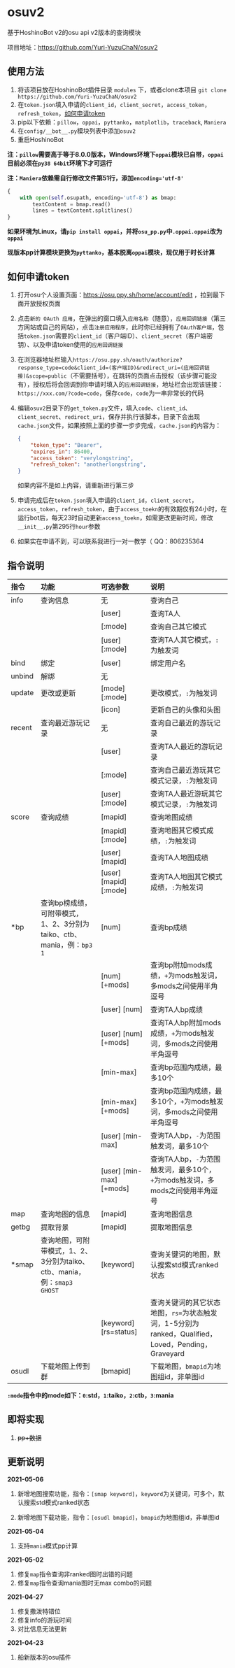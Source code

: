 # osuv2

基于HoshinoBot v2的osu api v2版本的查询模块

项目地址：https://github.com/Yuri-YuzuChaN/osuv2

## 使用方法

1. 将该项目放在HoshinoBot插件目录 `modules` 下，或者clone本项目 `git clone https://github.com/Yuri-YuzuChaN/osuv2`
2. 在`token.json`填入申请的`client_id`，`client_secret`，`access_token`，`refresh_token`，[如何申请token](#如何申请token)
3. pip以下依赖：`pillow`，`oppai`，`pyttanko`，`matplotlib`，`traceback`, `Maniera`
4. 在`config/__bot__.py`模块列表中添加`osuv2`
5. 重启HoshinoBot

**注：`pillow`需要高于等于8.0.0版本，Windows环境下`oppai`模块已自带，`oppai`目前必须在`py38 64bit`环境下才可运行**

**注：`Maniera`依赖需自行修改文件第51行，添加`encoding='utf-8'`**

```python
{
    with open(self.osupath, encoding='utf-8') as bmap:
        textContent = bmap.read()
        lines = textContent.splitlines()
}
```

**如果环境为Linux，请`pip install oppai`，并将`osu_pp.py`中`.oppai.oppai`改为`oppai`**

**现版本pp计算模块更换为`pyttanko`，基本脱离`oppai`模块，现仅用于时长计算**

## 如何申请token

1. 打开osu个人设置页面：https://osu.ppy.sh/home/account/edit ，拉到最下面开放授权页面

2. 点击`新的 OAuth 应用`，在弹出的窗口填入`应用名称`（随意），`应用回调链接`（第三方网站或自己的网站），点击`注册应用程序`，此时你已经拥有了`OAuth客户端`，包括`token.json`需要的`client_id`（客户端ID）、`client_secret`（客户端密钥）、以及申请token使用的`应用回调链接`

3. 在浏览器地址栏输入`https://osu.ppy.sh/oauth/authorize?response_type=code&client_id=(客户端ID)&redirect_uri=(应用回调链接)&scope=public`（不需要括号），在跳转的页面点击授权（该步骤可能没有），授权后将会回调到你申请时填入的`应用回调链接`，地址栏会出现该链接：`https://xxx.com/?code=code`，保存`code`，`code`为一串非常长的代码

4. 编辑`osuv2`目录下的`get_token.py`文件，填入`code`、`client_id`、`client_secret`、`redirect_uri`，保存并执行该脚本，目录下会出现`cache.json`文件，如果按照上面的步骤一步步完成，`cache.json`的内容为：

   ```json
   {
       "token_type": "Bearer",
       "expires_in": 86400,
       "access_token": "verylongstring",
       "refresh_token": "anotherlongstring",
   }
   ```

   如果内容不是如上内容，请重新进行第三步

5. 申请完成后在`token.json`填入申请的`client_id`，`client_secret`，`access_token`，`refresh_token`，由于`access_toekn`的有效期仅有24小时，在运行bot后，每天23时自动更新`access_toekn`，如需更改更新时间，修改`__init__.py`第295行`hour`参数

6. 如果实在申请不到，可以联系我进行一对一教学（  QQ：806235364

## 指令说明
| 指令   | 功能                                                         | 可选参数                 | 说明                                                         |
| :----- | :----------------------------------------------------------- | :----------------------- | :----------------------------------------------------------- |
| info   | 查询信息                                                     | 无                       | 查询自己                                                     |
|        |                                                              | [user]                   | 查询TA人                                                     |
|        |                                                              | [:mode]                  | 查询自己其它模式                                             |
|        |                                                              | [user] [:mode]           | 查询TA人其它模式，`:`为触发词                                |
| bind   | 绑定                                                         | [user]                   | 绑定用户名                                                   |
| unbind | 解绑                                                         | 无                       |                                                              |
| update | 更改或更新                                                   | [mode] [:mode]           | 更改模式，`:`为触发词                                        |
|        |                                                              | [icon]                   | 更新自己的头像和头图                                         |
| recent | 查询最近游玩记录                                             | 无                       | 查询自己最近的游玩记录                                       |
|        |                                                              | [user]                   | 查询TA人最近的游玩记录                                       |
|        |                                                              | [:mode]                  | 查询自己最近游玩其它模式记录，`:`为触发词                    |
|        |                                                              | [user] [:mode]           | 查询TA人最近游玩其它模式记录，`:`为触发词                    |
| score  | 查询成绩                                                     | [mapid]                  | 查询地图成绩                                                 |
|        |                                                              | [mapid] [:mode]          | 查询地图其它模式成绩，`:`为触发词                            |
|        |                                                              | [user] [mapid]           | 查询TA人地图成绩                                             |
|        |                                                              | [user] [mapid] [:mode]   | 查询TA人地图其它模式成绩，`:`为触发词                        |
| *bp    | 查询bp榜成绩，可附带模式，1、2、3分别为taiko、ctb、mania，例：`bp3 1` | [num]                    | 查询bp成绩                                                   |
|        |                                                              | [num] [+mods]            | 查询bp附加mods成绩，`+`为mods触发词，多mods之间使用半角逗号  |
|        |                                                              | [user] [num]             | 查询TA人bp成绩                                               |
|        |                                                              | [user] [num] [+mods]     | 查询TA人bp附加mods成绩，`+`为mods触发词，多mods之间使用半角逗号 |
|        |                                                              | [min-max]                | 查询bp范围内成绩，最多10个                                   |
|        |                                                              | [min-max] [+mods]        | 查询bp范围内成绩，最多10个，`+`为mods触发词，多mods之间使用半角逗号 |
|        |                                                              | [user] [min-max]         | 查询TA人bp，`-`为范围触发词，最多10个                        |
|        |                                                              | [user] [min-max] [+mods] | 查询TA人bp，`-`为范围触发词，最多10个，`+`为mods触发词，多mods之间使用半角逗号 |
| map    | 查询地图的信息                                               | [mapid]                  | 查询地图信息                                                 |
| getbg  | 提取背景                                                     | [mapid]                  | 提取地图信息                                                 |
| *smap  | 查询地图，可附带模式，1、2、3分别为taiko、ctb、mania，例：`smap3 GHOST` | [keyword]                | 查询关键词的地图，默认搜索std模式ranked状态                  |
|        |                                                              | [keyword] [rs=status]    | 查询关键词的其它状态地图，`rs=`为状态触发词，1-5分别为ranked，Qualified，Loved，Pending，Graveyard |
| osudl  | 下载地图上传到群                                             | [bmapid]                 | 下载地图，`bmapid`为地图组id，非单图id                       |

**`:mode`指令中的mode如下：`0`:std，`1`:taiko，`2`:ctb，`3`:mania**

## 即将实现

1. ~~pp+数据~~

## 更新说明

**2021-05-06**

1. 新增地图搜索功能，指令：`[smap keyword]`，`keyword`为关键词，可多个，默认搜索std模式ranked状态

2. 新增地图下载功能，指令：`[osudl bmapid]`，`bmapid`为地图组id，非单图id

**2021-05-04**

1. 支持`mania`模式pp计算

**2021-05-02**

1. 修复`map`指令查询非ranked图时出错的问题
2. 修复`map`指令查询mania图时无max combo的问题

**2021-04-27**

1. 修复撒泼特错位
2. 修复info的游玩时间
3. 对比信息无法更新

**2021-04-23**

1. 船新版本的osu插件
